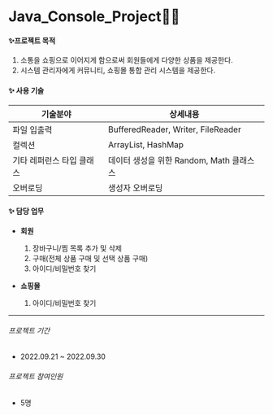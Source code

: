 # Java_Console_Project👩‍💻


#### ✨프로젝트 목적
1.  소통을 쇼핑으로 이어지게 함으로써 회원들에게 다양한 상품을 제공한다.
2.  시스템 관리자에게 커뮤니티,  쇼핑몰 통합 관리 시스템을 제공한다.





#### ✨ 사용 기술
| 기술분야 | 상세내용 |
| ------ | ------ |
| 파일 입출력 | BufferedReader, Writer, FileReader |
| 컬렉션 | ArrayList<T>, HashMap<T> |
| 기타 레퍼런스 타입 클래스 | 데이터 생성을 위한 Random, Math 클래스스 |
| 오버로딩 | 생성자 오버로딩 |



#### ✨ 담당 업무
- **회원** 
     1. 장바구니/찜 목록 추가 및 삭제
     2. 구매(전체 상품 구매 및 선택 상품 구매)
     3. 아이디/비밀번호 찾기 

     
- **쇼핑몰**
    1. 아이디/비밀번호 찾기 

---

###### _프로젝트 기간_
- 2022.09.21 ~ 2022.09.30


###### _프로젝트 참여인원_
- 5명


